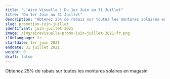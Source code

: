 ```yaml
---
title: "L'Aire Visuelle | Du 1er Juin au 31 Juillet"
titre: "Du 1er Juin au 31 Juillet"
description: "Obtenez 25% de rabais sur toutes les montures solaires en magasin."
slug: promotion-juin-juillet
identifiant: juin-juillet-2021
image: /img/airevisuelle-promo-juin-juillet-2021-fr.png
i18nlanguage: fr
startdate: 1er juin 2021
enddate: 31 juillet 2021
weight: 0
draft: false
---
```


Obtenez 25% de rabais sur toutes les montures solaires en magasin

